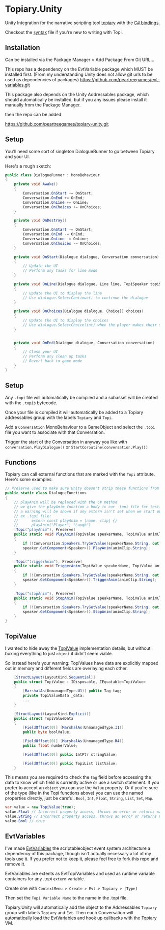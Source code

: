 # Topiary.Unity

Unity Integration for the narrative scripting tool [topiary](https://github.com/peartreegames/topiary) with the [C# bindings](https://github.com/peartreegames/topiary-csharp).

Checkout the [syntax](https://github.com/peartreegames/topiary/blob/main/docs/syntax.md) file if you're new to writing with Topi.

## Installation

Can be installed via the Package Manager > Add Package From Git URL...

This repo has a dependency on the EvtVariable package which MUST be installed first. (From my understanding Unity does not allow git urls to be used as dependencies of packages) https://github.com/peartreegames/evt-variables.git

This package also depends on the Unity Addressables package, which should automatically be installed, but if you any issues please install it manually from the Package Manager.

then the repo can be added

https://github.com/peartreegames/topiary-unity.git

## Setup

You'll need some sort of singleton DialogueRunner to go between Topiary and your UI.

Here's a rough sketch:

```csharp
public class DialogueRunner : MonoBehaviour
{
    private void Awake()
    {
        Conversation.OnStart += OnStart;
        Conversation.OnEnd += OnEnd;
        Conversation.OnLine += OnLine;
        Conversation.OnChoices += OnChoices;
    }

    private void OnDestroy()
    {
        Conversation.OnStart -= OnStart;
        Conversation.OnEnd -= OnEnd;
        Conversation.OnLine -= OnLine;
        Conversation.OnChoices -= OnChoices;
    }

    private void OnStart(Dialogue dialogue, Conversation conversation)
    {
        // Update the UI
        // Perform any tasks for line mode
    }

    private void OnLine(Dialogue dialogue, Line line, TopiSpeaker topiSpeaker)
    {
        // Update the UI to display the line
        // Use dialogue.SelectContinue() to continue the dialogue
    }

    private void OnChoices(Dialogue dialogue, Choice[] choices)
    {
        // Update the UI to display the choices
        // Use dialogue.SelectChoice(int) when the player makes their selection
    }


    private void OnEnd(Dialogue dialogue, Conversation conversation)
    {
        // Close your UI
        // Perform any clean up tasks
        // Revert back to game mode
    }
}
```

## Setup

Any `.topi` file will automatically be compiled and a subasset will be created with the `.topib` bytecode.

Once your file is compiled it will automatically be added to a Topiary addressables group with the labels `Topiary` and `Topi`.

Add a `Conversation` MonoBehaviour to a GameObject and select the `.topi` file you want to associate with that Conversation.

Trigger the start of the Conversation in anyway you like with `conversation.PlayDialogue()` or `StartCoroutine(conversation.Play())`

## Functions

Topiary can call external functions that are marked with the `Topi` attribute. Here's some examples:

```csharp
// Preserve used to make sure Unity doesn't strip these functions from your build
public static class DialogueFunctions
{
    // playAnim will be replaced with the C# method
    // we give the playAnim function a body in our .topi file for testing
    // a warning will be shown if any extern isn't set when we start our Dialogue
    // ex .topi file:
    //      extern const playAnim = |name, clip| {}
    //      playAnim("Player", "Laugh")
    [Topi("playAnim"), Preserve]
    public static void PlayAnim(TopiValue speakerName, TopiValue animClip)
    {
        if (!Conversation.Speakers.TryGetValue(speakerName.String, out var speaker)) return;
        speaker.GetComponent<Speaker>().PlayAnim(animClip.String);
    }

    [Topi("triggerAnim"), Preserve]
    public static void TriggerAnim(TopiValue speakerName, TopiValue animClip)
    {
        if (!Conversation.Speakers.TryGetValue(speakerName.String, out var speaker)) return;
        speaker.GetComponent<Speaker>().TriggerAnim(animClip.String);
    }
    
    [Topi("stopAnim"), Preserve]
    public static void StopAnim(TopiValue speakerName, TopiValue animClip)
    {
        if (!Conversation.Speakers.TryGetValue(speakerName.String, out var speaker)) return;
        speaker.GetComponent<Speaker>().StopAnim(animClip.String);
    }
}
```

## TopiValue

I wanted to hide away the [TopiValue](https://github.com/peartreegames/topiary-csharp/blob/main/Topiary/TopiValue.cs) implementation details, but without boxing everything to just `object` it didn't seem viable.

So instead here's your warning: TopiValues have data are explicitly mapped out in memory and different fields are overlaying each other.

```csharp
    [StructLayout(LayoutKind.Sequential)]
    public struct TopiValue : IDisposable, IEquatable<TopiValue>
    {
        [MarshalAs(UnmanagedType.U1)] public Tag tag;
        private TopiValueData _data;
        ...
    }
    
    [StructLayout(LayoutKind.Explicit)]
    public struct TopiValueData
    {
        [FieldOffset(0)] [MarshalAs(UnmanagedType.I1)]
        public byte boolValue;

        [FieldOffset(0)] [MarshalAs(UnmanagedType.R4)]
        public float numberValue;

        [FieldOffset(0)] public IntPtr stringValue;

        [FieldOffset(0)] public TopiList listValue;
    }
```

This means you are required to check the `tag` field before accessing the data to know which field is currently active or use a switch statement.
If you prefer to accept an `object` you can use the `Value` property. Or if you're sure of the type (like in the Topi functions above)
you can use the named properties directly, just be careful. `Bool`, `Int`, `Float`, `String`, `List`, `Set`, `Map`.

```csharp
var value = new TopiValue(true);
value.Float // Incorrect property access, throws an error or returns malformed/incorrect data
value.String // Incorrect property access, throws an error or returns malformed/incorrect data
value.Bool // true
```

## EvtVariables

I've made [EvtVariables](https://github.com/peartreegames/evt-variables) the scriptableobject event system architecture a dependency of this package, though isn't actually necessary a lot of my tools use it. 
If you prefer not to keep it, please feel free to fork this repo and remove it.

EvtVariables are extents as EvtTopiVariables and used as runtime variable containers for any .topi `extern` variable.

Create one with `ContextMenu > Create > Evt > Topiary > [Type]`

Then set the `Topi Variable Name` to the name in the .topi file.

Topiary.Unity will automatically add the object to the Addressables `Topiary` group with labels `Topiary` and `Evt`.
Then each Conversation will automatically load the EvtVariables and hook up callbacks with the Topiary VM.
